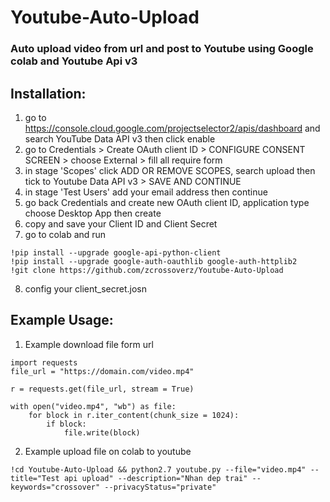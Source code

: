 ﻿# Youtube-Auto-Upload
 
 ### Auto upload video from url and post to Youtube using Google colab and Youtube Api v3
 
 ## Installation:
 
 
 1. go to https://console.cloud.google.com/projectselector2/apis/dashboard and search YouTube Data API v3 then click enable
 2. go to Credentials > Create OAuth client ID > CONFIGURE CONSENT SCREEN > choose External > fill all require form
 3. in stage 'Scopes' click ADD OR REMOVE SCOPES, search upload then tick to Youtube Data API v3 > SAVE AND CONTINUE
 4. in stage 'Test Users' add your email address then continue
 5. go back Credentials and create new OAuth client ID, application type choose Desktop App then create
 6. copy and save your Client ID and Client Secret
 7. go to colab and run
 ```
!pip install --upgrade google-api-python-client
!pip install --upgrade google-auth-oauthlib google-auth-httplib2
!git clone https://github.com/zcrossoverz/Youtube-Auto-Upload
```
8. config your client_secret.josn

## Example Usage:

1. Example download file form url
```
import requests 
file_url = "https://domain.com/video.mp4"
	
r = requests.get(file_url, stream = True) 

with open("video.mp4", "wb") as file: 
	for block in r.iter_content(chunk_size = 1024): 
		if block: 
			file.write(block) 
```

2. Example upload file on colab to youtube

```
!cd Youtube-Auto-Upload && python2.7 youtube.py --file="video.mp4" --title="Test api upload" --description="Nhan dep trai" --keywords="crossover" --privacyStatus="private"
```


